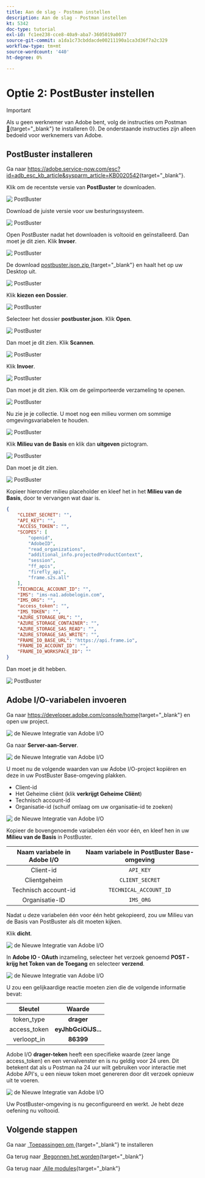 ```yaml
---
title: Aan de slag - Postman instellen
description: Aan de slag - Postman instellen
kt: 5342
doc-type: tutorial
exl-id: fc1ee238-cce8-40a9-aba7-3605019a0077
source-git-commit: a1da1c73cbddacde00211190a1ca3d36f7a2c329
workflow-type: tm+mt
source-wordcount: '440'
ht-degree: 0%

---
```


# Optie 2: PostBuster instellen

>[!IMPORTANT]
>
>Als u geen werknemer van Adobe bent, volg de instructies om Postman [&#128279;](./ex7.md){target="_blank"} te installeren 0&rbrace;.  De onderstaande instructies zijn alleen bedoeld voor werknemers van Adobe.

## PostBuster installeren

Ga naar [&#x200B; https://adobe.service-now.com/esc?id=adb_esc_kb_article&sysparm_article=KB0020542 &#x200B;](https://adobe.service-now.com/esc?id=adb_esc_kb_article&sysparm_article=KB0020542){target="_blank"}.

Klik om de recentste versie van **PostBuster** te downloaden.

![&#x200B; PostBuster &#x200B;](./images/pb1.png)

Download de juiste versie voor uw besturingssysteem.

![&#x200B; PostBuster &#x200B;](./images/pb2.png)

Open PostBuster nadat het downloaden is voltooid en geïnstalleerd. Dan moet je dit zien. Klik **Invoer**.

![&#x200B; PostBuster &#x200B;](./images/pb3.png)

De download [&#x200B; postbuster.json.zip &#x200B;](./../../../assets/postman/postbuster.json.zip){target="_blank"} en haalt het op uw Desktop uit.

![&#x200B; PostBuster &#x200B;](./images/pbpb.png)

Klik **kiezen een Dossier**.

![&#x200B; PostBuster &#x200B;](./images/pb4.png)

Selecteer het dossier **postbuster.json**. Klik **Open**.

![&#x200B; PostBuster &#x200B;](./images/pb5.png)

Dan moet je dit zien. Klik **Scannen**.

![&#x200B; PostBuster &#x200B;](./images/pb6.png)

Klik **Invoer**.

![&#x200B; PostBuster &#x200B;](./images/pb7.png)

Dan moet je dit zien. Klik om de geïmporteerde verzameling te openen.

![&#x200B; PostBuster &#x200B;](./images/pb8.png)

Nu zie je je collectie. U moet nog een milieu vormen om sommige omgevingsvariabelen te houden.

![&#x200B; PostBuster &#x200B;](./images/pb9.png)

Klik **Milieu van de Basis** en klik dan **uitgeven** pictogram.

![&#x200B; PostBuster &#x200B;](./images/pb10.png)

Dan moet je dit zien.

![&#x200B; PostBuster &#x200B;](./images/pb11.png)

Kopieer hieronder milieu placeholder en kleef het in het **Milieu van de Basis**, door te vervangen wat daar is.

```json
{
	"CLIENT_SECRET": "",
	"API_KEY": "",
	"ACCESS_TOKEN": "",
	"SCOPES": [
		"openid",
		"AdobeID",
		"read_organizations", 
		"additional_info.projectedProductContext", 
		"session",
		"ff_apis",
		"firefly_api",
		"frame.s2s.all"
	],
	"TECHNICAL_ACCOUNT_ID": "",
	"IMS": "ims-na1.adobelogin.com",
	"IMS_ORG": "",
	"access_token": "",
	"IMS_TOKEN": "",
	"AZURE_STORAGE_URL": "",
	"AZURE_STORAGE_CONTAINER": "",
	"AZURE_STORAGE_SAS_READ": "",
	"AZURE_STORAGE_SAS_WRITE": "",
	"FRAME_IO_BASE_URL": "https://api.frame.io",
	"FRAME_IO_ACCOUNT_ID": "",
	"FRAME_IO_WORKSPACE_ID": ""
}
```

Dan moet je dit hebben.

![&#x200B; PostBuster &#x200B;](./images/pb12.png)

## Adobe I/O-variabelen invoeren

Ga naar [&#x200B; https://developer.adobe.com/console/home &#x200B;](https://developer.adobe.com/console/home){target="_blank"} en open uw project.

![&#x200B; de Nieuwe Integratie van Adobe I/O &#x200B;](./images/iopr.png)

Ga naar **Server-aan-Server**.

![&#x200B; de Nieuwe Integratie van Adobe I/O &#x200B;](./images/iopbvar1.png)

U moet nu de volgende waarden van uw Adobe I/O-project kopiëren en deze in uw PostBuster Base-omgeving plakken.

- Client-id
- Het Geheime cliënt (klik **verkrijgt Geheime Cliënt**)
- Technisch account-id
- Organisatie-id (schuif omlaag om uw organisatie-id te zoeken)

![&#x200B; de Nieuwe Integratie van Adobe I/O &#x200B;](./images/iopbvar2.png)

Kopieer de bovengenoemde variabelen één voor één, en kleef hen in uw **Milieu van de Basis** in PostBuster.

| Naam variabele in Adobe I/O | Naam variabele in PostBuster Base-omgeving |
|:-------------:| :---------------:| 
| Client-id | `API_KEY` |
| Clientgeheim | `CLIENT_SECRET` |
| Technisch account-id | `TECHNICAL_ACCOUNT_ID` |
| Organisatie-ID | `IMS_ORG` |

Nadat u deze variabelen één voor één hebt gekopieerd, zou uw Milieu van de Basis van PostBuster als dit moeten kijken.

Klik **dicht**.

![&#x200B; de Nieuwe Integratie van Adobe I/O &#x200B;](./images/iopbvar3.png)

In **Adobe IO - OAuth** inzameling, selecteer het verzoek genoemd **POST - krijg het Token van de Toegang** en selecteer **verzend**.

![&#x200B; de Nieuwe Integratie van Adobe I/O &#x200B;](./images/iopbvar3a.png)

U zou een gelijkaardige reactie moeten zien die de volgende informatie bevat:

| Sleutel | Waarde |
|:-------------:| :---------------:| 
| token_type | **drager** |
| access_token | **eyJhbGciOiJS...** |
| verloopt_in | **86399** |

Adobe I/O **drager-teken** heeft een specifieke waarde (zeer lange access_token) en een vervalvenster en is nu geldig voor 24 uren. Dit betekent dat als u Postman na 24 uur wilt gebruiken voor interactie met Adobe API&#39;s, u een nieuw token moet genereren door dit verzoek opnieuw uit te voeren.

![&#x200B; de Nieuwe Integratie van Adobe I/O &#x200B;](./images/iopbvar4.png)

Uw PostBuster-omgeving is nu geconfigureerd en werkt. Je hebt deze oefening nu voltooid.

## Volgende stappen

Ga naar [&#x200B; Toepassingen om &#x200B;](./ex9.md){target="_blank"} te installeren

Ga terug naar [&#x200B; Begonnen het worden &#x200B;](./getting-started.md){target="_blank"}

Ga terug naar [&#x200B; Alle modules &#x200B;](./../../../overview.md){target="_blank"}

